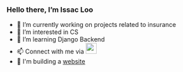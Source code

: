 ### Hello there, I’m Issac Loo

- 🔭 I’m currently working on projects related to insurance
- 👀 I’m interested in CS
- 🌱 I’m learning Django Backend
- 📫 Connect with me via [<img src="https://neilpatel.com/wp-content/uploads/2017/05/LinkedIn.jpg" width="25"/>](https://www.linkedin.com/in/issac-loo-120b0163/)
- 🔨 I'm building a [website](https://www.evpricetracker.com) 

<!---
issaloo/issaloo is a ✨ special ✨ repository because its `README.md` (this file) appears on your GitHub profile.
You can click the Preview link to take a look at your changes.
--->
